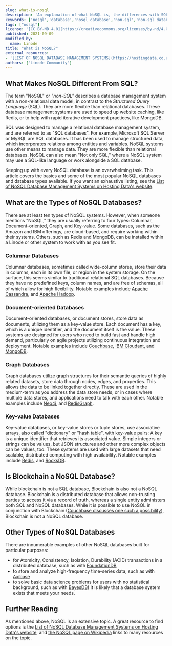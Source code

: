 ```yaml
---
slug: what-is-nosql
description: 'An explanation of what NoSQL is, the differences with SQL, what some of the popular types are, and links to examples of popular NoSQL databases.'
keywords: ['nosql','database','nosql database','non-sql','non-sql database']
tags: ["nosql"]
license: '[CC BY-ND 4.0](https://creativecommons.org/licenses/by-nd/4.0)'
published: 2021-09-09
modified_by:
  name: Linode
title: "What is NoSQL?"
external_resources:
- '[LIST OF NOSQL DATABASE MANAGEMENT SYSTEMS](https://hostingdata.co.uk/nosql-database/)'
authors: ["Linode Community"]
---
```


## What Makes NoSQL Different From SQL?

The term "NoSQL" or *"non-SQL"* describes a database management system with a non-relational data model, in contrast to the *Structured Query Language* (SQL). They are more flexible than relational databases. These database management systems are used to speed up website caching, like Redis, or to help with rapid iterative development practices, like MongoDB.

SQL was designed to manage a relational database management system, and are referred to as "SQL databases". For example, Microsoft SQL Server or MySQL are SQL databases. It has been used to manage structured data, which incorporates relations among entities and variables. NoSQL systems use other means to manage data. They are more flexible than relational databases. NoSQL can also mean "Not only SQL," where a NoSQL system may use a SQL-like language or work alongside a SQL database.

Keeping up with every NoSQL database is an overwhelming task. This article covers the basics and some of the most popular NoSQL databases and database types available. If you want an exhaustive listing, see the [List of NoSQL Database Management Systems on Hosting Data's website](https://hostingdata.co.uk/nosql-database/).

## What are the Types of NoSQL Databases?

There are at least ten types of NoSQL systems. However, when someone mentions "NoSQL," they are usually referring to four types: Columnar, Document-oriented, Graph, and Key-value. Some databases, such as the Amazon and IBM offerings, are cloud-based, and require working within their systems. Others, such as Redis and MongoDB, can be installed within a Linode or other system to work with as you see fit.

### Columnar Databases
Columnar databases, sometimes called wide-column stores, store their data in columns, each in its own file, or region in the system storage. On the surface, this seems similar to traditional relational SQL databases. Because they have no predefined keys, column names, and are free of schemas, all of which allow for high flexibility. Notable examples include [Apache Cassandra](https://cassandra.apache.org/), and [Apache Hadoop](http://hadoop.apache.org/).

### Document-oriented Databases
Document-oriented databases, or document stores, store data as documents, utilizing them as a key-value store. Each document has a key, which is a unique identifier, and the document itself is the value. These systems are designed for users who need to build fast and handle high demand, particularly on agile projects utilizing continuous integration and deployment. Notable examples include [Couchbase](https://www.couchbase.com/), [IBM Cloudant](https://www.ibm.com/cloud/cloudant), and [MongoDB](https://www.mongodb.com/).

### Graph Databases
Graph databases utilize graph structures for their semantic queries of highly related datasets, store data through nodes, edges, and properties. This allows the data to be linked together directly. These are used in the medium-term as you address the data store needs, or in cases where multiple data stores, and applications need to talk with each other. Notable examples include [Neo4j](https://neo4j.com/), and [RedisGraph](https://redislabs.com/).

### Key-value Databases
Key-value databases, or key-value stores or tuple stores, use associative arrays, also called "dictionary" or "hash table", with key-value pairs: A key is a unique identifier that retrieves its associated value. Simple integers or strings can be values, but JSON structures and other more complex objects can be values, too. These systems are used with large datasets that need scalable, distributed computing with high availability. Notable examples include [Redis](https://redis.io/), and [RocksDB](https://rocksdb.org/).

## Is Blockchain a NoSQL Database?

While blockchain is not a SQL database, Blockchain is also not a NoSQL database. Blockchain is a distributed database that allows non-trusting parties to access it via a record of truth, whereas a single entity administers both SQL and NoSQL databases. While it is possible to use NoSQL in conjunction with Blockchain ([Couchbase discusses one such a possibility](https://blog.couchbase.com/couchbase-blockchain-nosql-database-synergy/)), Blockchain is not a NoSQL database.

## Other Types of NoSQL Databases

There are innumerable examples of other NoSQL databases built for particular purposes:
- for Atomicity, Consistency, Isolation, Durability (ACID) transactions in a distributed database, such as with [FoundationDB](https://www.foundationdb.org/)
- to store and analyze high-frequency time-series data, such as with [Axibase](https://axibase.com/)
- to solve basic data science problems for users with no statistical background, such as with [BayesDB](http://probcomp.csail.mit.edu/software/bayesdb/))
It is likely that a database system exists that meets your needs.

## Further Reading

As mentioned above, NoSQL is an extensive topic. A great resource to find options is the [List of NoSQL Database Management Systems on Hosting Data's website](https://hostingdata.co.uk/nosql-database/), and [the NoSQL page on Wikipedia](https://en.wikipedia.org/wiki/NoSQL) links to many resources on the topic.
